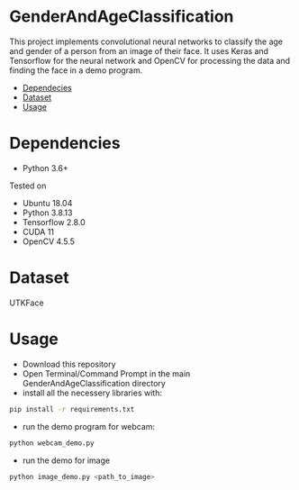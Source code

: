 # GenderAndAgeClassification
This project implements convolutional neural networks to classify the age and gender of a person from an image of their face. It uses Keras and Tensorflow for the neural network and OpenCV for processing the data and finding the face in a demo program.

- [Dependecies](#dependencies)
- [Dataset](#dataset)
- [Usage](#usage)

# Dependencies
  - Python 3.6+

Tested on
 - Ubuntu 18.04
 - Python 3.8.13
 - Tensorflow 2.8.0
 - CUDA 11
 - OpenCV 4.5.5

# Dataset
UTKFace

# Usage
 - Download this repository
 - Open Terminal/Command Prompt in the main GenderAndAgeClassification directory
 - install all the necessery libraries with:
```bash
pip install -r requirements.txt
```
 - run the demo program for webcam:
```bash
python webcam_demo.py
```
 - run the demo for image 
```bash
python image_demo.py <path_to_image>
```
